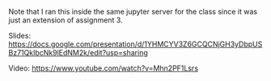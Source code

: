 Note that I ran this inside the same jupyter server for the class since it was just an extension of assignment 3.

Slides: https://docs.google.com/presentation/d/1YHMCYV3Z6GCQCNjGH3yDbpUSBz71QkIbcNk9lEdNM2k/edit?usp=sharing

Video: https://www.youtube.com/watch?v=Mhn2PF1Lsrs
